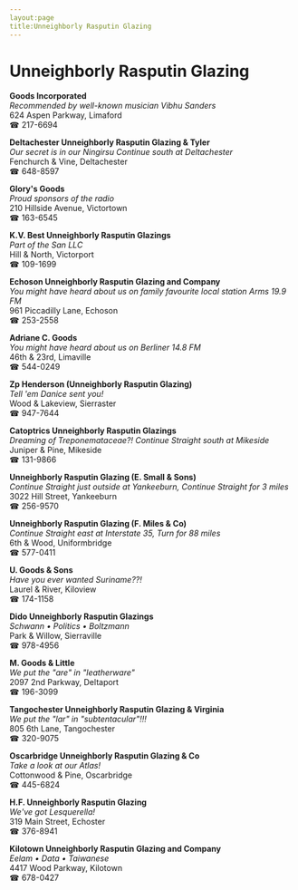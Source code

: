 ```yaml
---
layout:page
title:Unneighborly Rasputin Glazing
---
```

# Unneighborly Rasputin Glazing

**Goods Incorporated**  
_Recommended by well-known musician Vibhu Sanders_  
624 Aspen Parkway, Limaford  
☎ 217-6694



**Deltachester Unneighborly Rasputin Glazing & Tyler**  
_Our secret is in our Ningirsu 
Continue south at Deltachester_  
Fenchurch & Vine, Deltachester  
☎ 648-8597



**Glory's Goods**  
_Proud sponsors of the radio_  
210 Hillside Avenue, Victortown  
☎ 163-6545



**K.V. Best Unneighborly Rasputin Glazings**  
_Part of the San LLC_  
Hill & North, Victorport  
☎ 109-1699



**Echoson Unneighborly Rasputin Glazing and Company**  
_You might have heard about us on family favourite local station Arms 19.9 FM_  
961 Piccadilly Lane, Echoson  
☎ 253-2558



**Adriane C. Goods**  
_You might have heard about us on Berliner 14.8 FM_  
46th & 23rd, Limaville  
☎ 544-0249



**Zp Henderson (Unneighborly Rasputin Glazing)**  
_Tell 'em Danice sent you!_  
Wood & Lakeview, Sierraster  
☎ 947-7644



**Catoptrics Unneighborly Rasputin Glazings**  
_Dreaming of Treponemataceae?! 
Continue Straight south at Mikeside_  
Juniper & Pine, Mikeside  
☎ 131-9866



**Unneighborly Rasputin Glazing (E. Small & Sons)**  
_Continue Straight just outside at Yankeeburn, Continue Straight for 3 miles_  
3022 Hill Street, Yankeeburn  
☎ 256-9570



**Unneighborly Rasputin Glazing (F. Miles & Co)**  
_Continue Straight east at Interstate 35, Turn for 88 miles_  
6th & Wood, Uniformbridge  
☎ 577-0411



**U. Goods & Sons**  
_Have you ever wanted Suriname??!_  
Laurel & River, Kiloview  
☎ 174-1158



**Dido Unneighborly Rasputin Glazings**  
_Schwann • Politics • Boltzmann_  
Park & Willow, Sierraville  
☎ 978-4956



**M. Goods & Little**  
_We put the "are" in "leatherware"_  
2097 2nd Parkway, Deltaport  
☎ 196-3099



**Tangochester Unneighborly Rasputin Glazing & Virginia**  
_We put the "lar" in "subtentacular"!!!_  
805 6th Lane, Tangochester  
☎ 320-9075



**Oscarbridge Unneighborly Rasputin Glazing & Co**  
_Take a look at our Atlas!_  
Cottonwood & Pine, Oscarbridge  
☎ 445-6824



**H.F. Unneighborly Rasputin Glazing**  
_We've got Lesquerella!_  
319 Main Street, Echoster  
☎ 376-8941



**Kilotown Unneighborly Rasputin Glazing and Company**  
_Eelam • Data • Taiwanese_  
4417 Wood Parkway, Kilotown  
☎ 678-0427



